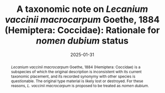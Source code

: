 ---
title: 'A taxonomic note on <i>Lecanium vaccinii macrocarpum</i> Goethe, 1884 (Hemiptera: Coccidae): Rationale for <i>nomen dubium</i> status'
date: '2025-01-31'
doi: ''
journal: Insecta Mundi
issue: '1101'
pagination: '1–2'
zoobank: 'urn:lsid:zoobank.org:pub:A7F62908-80A0-41ED-9B79-1AAD64C3BA04'
authors:
  - first_name: 'Rhys J. L.'
    last_name: 'Campo'
    affiliation: 'Division of Plant Industry, Florida State Collection of Arthropods, 1911 SW 34th St., Gainesville, FL 32608, USA'
    email: 'rhys.campo@fdacs.gov'

  - first_name: 'Barbara D.'
    last_name: 'Denno'
    affiliation: 'Systematic Entomology Laboratory, Agricultural Research Service, USDA, Rm. 328, Bldg. 003, Beltsville, MD 20705, USA'
    email: 'barbara.denno@usda.gov'

  - first_name: 'Douglas R.'
    last_name: 'Miller'
    affiliation: 'Systematic Entomology Laboratory, Agricultural Research Service, USDA, Rm. 328, Bldg. 003, Beltsville, MD 20705, USA'
    email: 'rtchok@gmail.com'

download: ''

supplementary:

keywords: 
  - Sternorrhyncha
  - Coccomorpha
  - taxonomy

categories:
  - Hemiptera
  - Coccidae
  
references:
  - authors: Fernald ME.
    year: 1903
    title: 'Species without description or not recognizable. p. 324–329. In: Fernald ME. A catalogue of the Coccidae of the world. Press of Carpenter & Morehouse; Amherst, MA'
    pages: 360 p
    doi: 
    url: 
    access: 

  - authors: García Morales M, Denno BD, Miller DR, Miller GL, Ben-Dov Y, Hardy NB.
    year: 2016
    title: 'ScaleNet: A literature-based model of scale insect biology and systematics.'
    pages: 
    doi: 
    url: http://scalenet.info
    access: (Last accessed October 16, 2024.)

  - authors: Goethe R.
    year: 1884
    title: 'Beobachtungen über Schildläuse und deren Feinde, angestellt an Obstbäumen und Reben im Rheingau. Jahrbücher des Nassauischen Vereins für Naturkunde 37'
    pages: 107–131
    doi: 
    url: 
    access: 

  - authors: ICZN [International Commission on Zoological Nomenclature].
    year: 1999
    title: 'International code of zoological nomenclature. Fourth edition. International Trust for Zoological Nomenclature; London, UK'
    pages: 306 p
    doi: 
    url: 
    access: 

  - authors: Kaltenbach JH.
    year: 1874
    title: 'XLII. Familie. Haidekrautgewächse. Ericaceae. p. 409–422. In: Kaltenbach JH. Die Pflanzenfeinde aus der Klasse der Insekten. Julius Hoffman; Stuttgart, Germany'
    pages: 848 p
    doi: 
    url: 
    access: 

  - authors: Lindinger L.
    year: 1935
    title: 'Die nunmehr gültigen Namen der Arten in meinem ‚Schildläusebuch‘ und in den ‚Schildläusen der Mitteleuropäischen Gewächshäuser‘. Entomologisches Jahrbuch 44'
    pages: 127–149
    doi: 
    url: 
    access: 

abstract: '<i>Lecanium vaccinii macrocarpum </i>Goethe, 1884 (Hemiptera: Coccidae) is a subspecies of which the original description is inconsistent with its current taxonomic placement, and its recorded synonymy with other species is questionable. The original type material is likely lost or destroyed. For these reasons, <i>L. vaccinii macrocarpum </i>is proposed to be treated as <i>nomen dubium</i>.'

---
